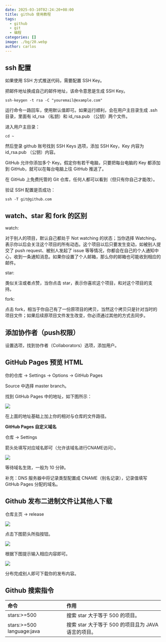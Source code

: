 ```yaml
---
date: 2025-03-10T02:24:20+08:00
title: github 使用教程
tags:
  - github
  - git
  - 编程
categories: []
image: ./bg/20.webp
author: carlos
---
```


## ssh 配置

如果使用 SSH 方式推送代码，需要配置 SSH Key。

把邮件地址换成自己的邮件地址，该命令意思是生成 SSH Key。

```
ssh-keygen -t rsa -C "youremail@example.com"
```

运行命令一路回车，使用默认值即可。如果运行顺利，会在用户主目录生成 .ssh 目录，里面有 id_rsa （私钥）和 id_rsa.pub （公钥）两个文件。

进入用户主目录：

```
cd ~
```

然后登录 github 账号找到 SSH Keys 选项，添加 SSH Key，Key 内容为 id_rsa.pub （公钥）内容。

GitHub 允许你添加多个 Key。假定你有若干电脑，只要把每台电脑的 Key 都添加到 GitHub，就可以在每台电脑上往 GitHub 推送了。

在 GitHub 上免费托管的 Git 仓库，任何人都可以看到（但只有你自己才能改）。

验证 SSH 配置是否成功：

```
ssh -T git@github.com
```

## watch、star 和 fork 的区别

watch:

对于别人的项目，默认自己都处于 Not watching 的状态；当你选择 Watching，表示你以后会关注这个项目的所有动态。这个项目以后只要发生变动，如被别人提交了 push request、被别人发起了 issue 等等情况，你都会在自己的个人通知中心，收到一条通知消息。如果你设置了个人邮箱，那么你的邮箱也可能收到相应的邮件。

star:

类似关注或者点赞，当你点击 star，表示你喜欢这个项目，和对这个项目的支持。

fork:

点击 fork，相当于你自己有了一份原项目的拷贝，当然这个拷贝只是针对当时的项目文件；如果后续原项目文件发生改变，你必须通过其他的方式去同步。

## 添加协作者（push权限）

设置选项，找到协作者（Collaborators）选项，添加用户。

## GitHub Pages 预览 HTML

你的仓库 -> Settings -> Options -> GitHub Pages

Source 中选择 master branch。

找到 GitHub Pages 中的地址，如下图所示：

![](../_resources/1.jpg)

在上面的地址基础上加上你的相对与仓库的文件路径。

**GitHub Pages 自定义域名**

仓库 -> Settings

箭头处填写对应域名即可（允许该域名进行CNAME访问）。

![](../_resources/3-4.png)

等待域名生效，一般为 10 分钟。

补充：DNS 服务器中将记录类型配置成 CNAME（别名记录），记录值填写 GitHub Pages 分配的域名。

## Github 发布二进制文件让其他人下载

仓库主页 -> release

![](../_resources/2.jpg)

点击下图箭头所指按钮。

![](../_resources/3.jpg)

根据下图提示输入相应内容即可。

![](../_resources/4.jpg)

分布完成别人即可下载你的发布内容。

## Github 搜索指令

| 命令                      | 作用                                                |
| :------------------------ | :-------------------------------------------------- |
| stars:>=500               | 搜索 star 大于等于 500 的项目。                     |
| stars:>=500 language:java | 搜索 star 大于等于 500 的项目且为 JAVA 语言的项目。 |
